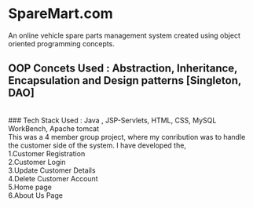 # SpareMart.com
An online vehicle spare parts management system created using object oriented programming concepts.
<br>
## OOP Concets Used : Abstraction, Inheritance, Encapsulation and Design patterns [Singleton, DAO]
<br>
### Tech Stack Used : Java , JSP-Servlets, HTML, CSS, MySQL WorkBench, Apache tomcat 
<br>
This was a 4 member group project, where my conribution was to handle the customer side of the system. I have developed the,
<br>
1.Customer Registration
<br>
2.Customer Login
<br>
3.Update Customer Details
<br>
4.Delete Customer Account
<br>
5.Home page 
<br>
6.About Us Page
